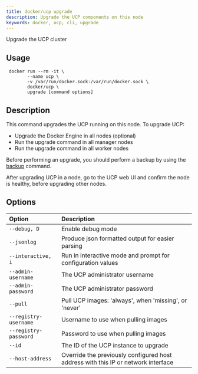```yaml
---
title: docker/ucp upgrade
description: Upgrade the UCP components on this node
keywords: docker, ucp, cli, upgrade
---
```


Upgrade the UCP cluster

## Usage

```
 docker run --rm -it \
        --name ucp \
        -v /var/run/docker.sock:/var/run/docker.sock \
        docker/ucp \
        upgrade [command options]
```

## Description

This command upgrades the UCP running on this node.
To upgrade UCP:

  * Upgrade the Docker Engine in all nodes (optional)
  * Run the upgrade command in all manager nodes
  * Run the upgrade command in all worker nodes

Before performing an upgrade, you should perform a backup by using the 
[backup](backup.md) command.

After upgrading UCP in a node, go to the UCP web UI and confirm the node is
healthy, before upgrading other nodes.


## Options

| Option                    | Description                |
|:--------------------------|:---------------------------|
|`--debug, D`|Enable debug mode|
|`--jsonlog`|Produce json formatted output for easier parsing|
|`--interactive, i`|Run in interactive mode and prompt for configuration values|
|`--admin-username`|The UCP administrator username|
|`--admin-password`|The UCP administrator password|
|`--pull`|Pull UCP images: 'always', when 'missing', or 'never'|
|`--registry-username`|Username to use when pulling images|
|`--registry-password`|Password to use when pulling images|
|`--id`|The ID of the UCP instance to upgrade|
|`--host-address`|Override the previously configured host address with this IP or network interface|

